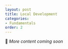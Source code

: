 ```yaml
---
layout: post
title: Local Development
categories:
- Fundamentals
order: 2
---
```


🚧 _More content coming soon_